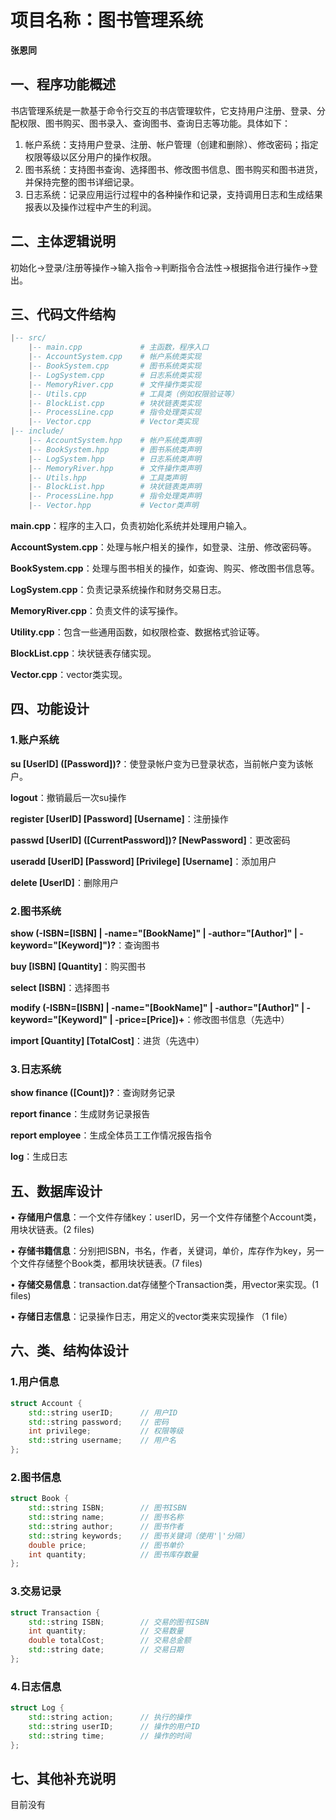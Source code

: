# 项目名称：图书管理系统

**张恩同**

## 一、程序功能概述

书店管理系统是一款基于命令行交互的书店管理软件，它支持用户注册、登录、分配权限、图书购买、图书录入、查询图书、查询日志等功能。具体如下：

1. 帐户系统：支持用户登录、注册、帐户管理（创建和删除）、修改密码；指定权限等级以区分用户的操作权限。
2. 图书系统：支持图书查询、选择图书、修改图书信息、图书购买和图书进货，并保持完整的图书详细记录。
3. 日志系统：记录应用运行过程中的各种操作和记录，支持调用日志和生成结果报表以及操作过程中产生的利润。

## 二、主体逻辑说明

初始化$\to$登录/注册等操作$\to$输入指令$\to$判断指令合法性$\to$根据指令进行操作$\to$登出。

## 三、代码文件结构

```lua
|-- src/
    |-- main.cpp             # 主函数，程序入口
    |-- AccountSystem.cpp    # 帐户系统类实现
    |-- BookSystem.cpp       # 图书系统类实现
    |-- LogSystem.cpp        # 日志系统类实现
    |-- MemoryRiver.cpp      # 文件操作类实现
    |-- Utils.cpp            # 工具类（例如权限验证等）
    |-- BlockList.cpp        # 块状链表类实现
    |-- ProcessLine.cpp      # 指令处理类实现
    |-- Vector.cpp           # Vector类实现
|-- include/
    |-- AccountSystem.hpp    # 帐户系统类声明
    |-- BookSystem.hpp       # 图书系统类声明
    |-- LogSystem.hpp        # 日志系统类声明
    |-- MemoryRiver.hpp      # 文件操作类声明
    |-- Utils.hpp            # 工具类声明
    |-- BlockList.hpp        # 块状链表类声明
    |-- ProcessLine.hpp      # 指令处理类声明
    |-- Vector.hpp           # Vector类声明
```

**main.cpp**：程序的主入口，负责初始化系统并处理用户输入。

**AccountSystem.cpp**：处理与帐户相关的操作，如登录、注册、修改密码等。

**BookSystem.cpp**：处理与图书相关的操作，如查询、购买、修改图书信息等。

**LogSystem.cpp**：负责记录系统操作和财务交易日志。

**MemoryRiver.cpp**：负责文件的读写操作。

**Utility.cpp**：包含一些通用函数，如权限检查、数据格式验证等。

**BlockList.cpp**：块状链表存储实现。

**Vector.cpp**：vector类实现。

## 四、功能设计

### 1.账户系统

**su [UserID] ([Password])?**：使登录帐户变为已登录状态，当前帐户变为该帐户。

**logout**：撤销最后一次su操作

**register [UserID] [Password] [Username]**：注册操作

**passwd [UserID] ([CurrentPassword])? [NewPassword]**：更改密码

**useradd [UserID] [Password] [Privilege] [Username]**：添加用户

**delete [UserID]**：删除用户

### 2.图书系统

**show (-ISBN=[ISBN] | -name="[BookName]" | -author="[Author]" | -keyword="[Keyword]")?**：查询图书

**buy [ISBN] [Quantity]**：购买图书

**select [ISBN]**：选择图书

**modify (-ISBN=[ISBN] | -name="[BookName]" | -author="[Author]" | -keyword="[Keyword]" | -price=[Price])+**：修改图书信息（先选中）

**import [Quantity] [TotalCost]**：进货（先选中）

### 3.日志系统

**show finance ([Count])?**：查询财务记录

**report finance**：生成财务记录报告

**report employee**：生成全体员工工作情况报告指令

**log**：生成日志

## 五、数据库设计

$\bullet$ **存储用户信息**：一个文件存储key：userID，另一个文件存储整个Account类，用块状链表。(2 files)

$\bullet$ **存储书籍信息**：分别把ISBN，书名，作者，关键词，单价，库存作为key，另一个文件存储整个Book类，都用块状链表。(7 files)

$\bullet$ **存储交易信息**：transaction.dat存储整个Transaction类，用vector来实现。(1 files)

$\bullet$ **存储日志信息**：记录操作日志，用定义的vector类来实现操作 （1 file）

## 六、类、结构体设计

### 1.用户信息

```cpp
struct Account {
    std::string userID;      // 用户ID
    std::string password;    // 密码
    int privilege;           // 权限等级
    std::string username;    // 用户名
};
```

### 2.图书信息

```cpp
struct Book {
    std::string ISBN;        // 图书ISBN
    std::string name;        // 图书名称
    std::string author;      // 图书作者
    std::string keywords;    // 图书关键词（使用'|'分隔）
    double price;            // 图书单价
    int quantity;            // 图书库存数量
};
```

### 3.交易记录

```cpp
struct Transaction {
    std::string ISBN;        // 交易的图书ISBN
    int quantity;            // 交易数量
    double totalCost;        // 交易总金额
    std::string date;        // 交易日期
};
```

### 4.日志信息

```cpp
struct Log {
    std::string action;      // 执行的操作
    std::string userID;      // 操作的用户ID
    std::string time;        // 操作的时间
};
```



## 七、其他补充说明

目前没有